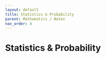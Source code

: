 ```yaml
---
layout: default
title: Statistics & Probability
parent: Mathematics / Notes
nav_order: 4
---
```


# Statistics & Probability
